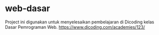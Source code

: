 # web-dasar
Project ini digunakan untuk menyelesaikan pembelajaran di Dicoding kelas Dasar Pemrograman Web.
https://www.dicoding.com/academies/123/
